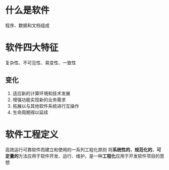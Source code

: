 # 什么是软件
程序、数据和文档组成
# 软件四大特征
复杂性、不可见性、易变性、一致性
## 变化
1. 适应新的计算环境和技术发展
2. 增强功能实现新的业务需求
3. 拓展以与其他软件系统进行互操作
4. 生命周期得以延续
# 软件工程定义
高效运行可靠软件而建立和使用的一系列工程化原则
将**系统性的**，**规范化的**，**可定量的**方法应用于软件开发、运行、维护，是一种**工程化**应用于开发软件项目的思想